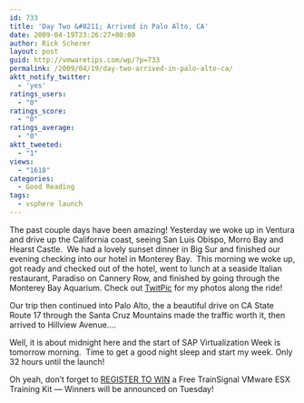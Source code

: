 ```yaml
---
id: 733
title: 'Day Two &#8211; Arrived in Palo Alto, CA'
date: 2009-04-19T23:26:27+00:00
author: Rick Scherer
layout: post
guid: http://vmwaretips.com/wp/?p=733
permalink: /2009/04/19/day-two-arrived-in-palo-alto-ca/
aktt_notify_twitter:
  - 'yes'
ratings_users:
  - "0"
ratings_score:
  - "0"
ratings_average:
  - "0"
aktt_tweeted:
  - "1"
views:
  - "1618"
categories:
  - Good Reading
tags:
  - vsphere launch
---
```

The past couple days have been amazing! Yesterday we woke up in Ventura and drive up the California coast, seeing San Luis Obispo, Morro Bay and Hearst Castle.  We had a lovely sunset dinner in Big Sur and finished our evening checking into our hotel in Monterey Bay.  This morning we woke up, got ready and checked out of the hotel, went to lunch at a seaside Italian restaurant, Paradiso on Cannery Row, and finished by going through the Monterey Bay Aquarium. Check out <a href="http://www.twitpic.com/photos/rick_vmwaretips" target="_blank">TwitPic</a> for my photos along the ride!

Our trip then continued into Palo Alto, the a beautiful drive on CA State Route 17 through the Santa Cruz Mountains made the traffic worth it, then arrived to Hillview Avenue&#8230;.



Well, it is about midnight here and the start of SAP Virtualization Week is tomorrow morning.  Time to get a good night sleep and start my week. Only 32 hours until the launch!

Oh yeah, don&#8217;t forget to <a href="http://www.vmwaretips.com/contest/register.php" target="_blank">REGISTER TO WIN</a> a Free TrainSignal VMware ESX Training Kit &#8212; Winners will be announced on Tuesday!